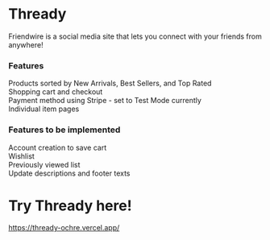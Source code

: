 # Thready
Friendwire is a social media site that lets you connect with your friends from anywhere!

### Features

Products sorted by New Arrivals, Best Sellers, and Top Rated <br />
Shopping cart and checkout <br />
Payment method using Stripe - set to Test Mode currently <br />
Individual item pages <br />

### Features to be implemented

Account creation to save cart <br />
Wishlist <br />
Previously viewed list <br />
Update descriptions and footer texts <br />


# Try Thready here!
https://thready-ochre.vercel.app/
